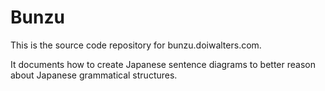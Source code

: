 # Bunzu

This is the source code repository for bunzu.doiwalters.com.

It documents how to create Japanese sentence diagrams to better reason about
Japanese grammatical structures.
